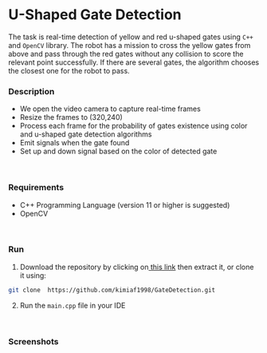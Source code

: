 # U-Shaped Gate Detection



The task is real-time detection of yellow and red u-shaped gates using ``C++`` and ``OpenCV`` library. The robot has a mission to cross the yellow gates from above and 
pass through the red gates without any collision to score the relevant point successfully. If there are several gates, the algorithm chooses the closest one for the robot to pass.


### Description


* We open the video camera to capture real-time frames
* Resize the frames to (320,240)
* Process each frame for the probability of gates existence using color and u-shaped gate detection algorithms
* Emit signals when the gate found
* Set up and down signal based on the color of detected gate


</br>

### Requirements


* C++ Programming Language (version 11 or higher is suggested)
* OpenCV


</br>

### Run


1. Download the repository by clicking on[ this link](https://github.com/kimiaf1998/GateDetection/archive/refs/heads/master.zip " this link") then extract it, or clone it using:
```bash
git clone  https://github.com/kimiaf1998/GateDetection.git
```

2. Run the ``main.cpp`` file in your IDE


</br>

### Screenshots


